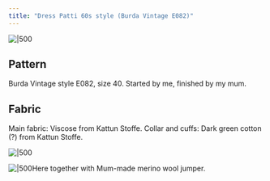 ```yaml
---
title: "Dress Patti 60s style (Burda Vintage E082)"
---
```

![|500](projects/attachments/DSCF7930.jpg)
## Pattern
Burda Vintage style E082, size 40.
Started by me, finished by my mum.

## Fabric
Main fabric: Viscose from Kattun Stoffe. Collar and cuffs: Dark green cotton (?) from Kattun Stoffe. 




![|500](projects/attachments/DSCF7933.jpg)

![|500](projects/attachments/DSCF7936.jpg)Here together with Mum-made merino wool jumper.